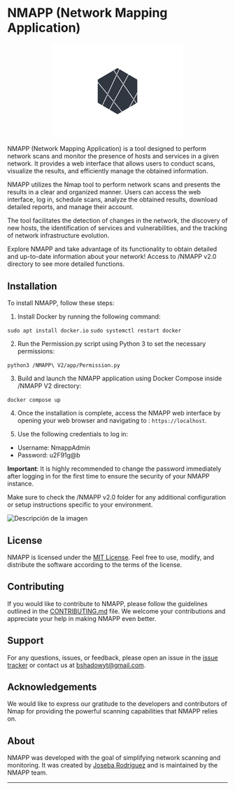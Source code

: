 # NMAPP (Network Mapping Application)

<p align="center">
  <img src="NMAPP%20V2.0/app/css/logo.png" alt="Nombre de la aplicación" width="300px">
</p>

NMAPP (Network Mapping Application) is a tool designed to perform network scans and monitor the presence of hosts and services in a given network. It provides a web interface that allows users to conduct scans, visualize the results, and efficiently manage the obtained information.

NMAPP utilizes the Nmap tool to perform network scans and presents the results in a clear and organized manner. Users can access the web interface, log in, schedule scans, analyze the obtained results, download detailed reports, and manage their account.

The tool facilitates the detection of changes in the network, the discovery of new hosts, the identification of services and vulnerabilities, and the tracking of network infrastructure evolution.

Explore NMAPP and take advantage of its functionality to obtain detailed and up-to-date information about your network! Access to /NMAPP v2.0 directory to see more detailed functions.

## Installation

To install NMAPP, follow these steps:

1. Install Docker by running the following command:

```sudo apt install docker.io```
```sudo systemctl restart docker```

2. Run the Permission.py  script using Python 3 to set the necessary permissions:
   
```python3 /NMAPP\ V2/app/Permission.py```

3. Build and launch the NMAPP application using Docker Compose inside /NMAPP V2 directory:

```docker compose up```

4. Once the installation is complete, access the NMAPP web interface by opening your web browser and navigating to :
   `https://localhost`. 

5. Use the following credentials to log in:
- Username: NmappAdmin
- Password: u2F91g@b

**Important**: It is highly recommended to change the password immediately after logging in for the first time to ensure the security of your NMAPP instance.

Make sure to check the /NMAPP v2.0 folder for any additional configuration or setup instructions specific to your environment.

![Descripción de la imagen](NMAPP%20V2.0/app/resources/Total.JPG)
## License

NMAPP is licensed under the [MIT License](LICENSE). Feel free to use, modify, and distribute the software according to the terms of the license.

## Contributing

If you would like to contribute to NMAPP, please follow the guidelines outlined in the [CONTRIBUTING.md](CONTRIBUTING.md) file. We welcome your contributions and appreciate your help in making NMAPP even better.

## Support

For any questions, issues, or feedback, please open an issue in the [issue tracker](https://github.com/Joseba-Rodriguez/TFG-NMAPP) or contact us at bshadowyt@gmail.com.

## Acknowledgements

We would like to express our gratitude to the developers and contributors of Nmap for providing the powerful scanning capabilities that NMAPP relies on.

## About

NMAPP was developed with the goal of simplifying network scanning and monitoring. It was created by [Joseba Rodríguez](https://github.com/Joseba-Rodriguez) and is maintained by the NMAPP team.


---



